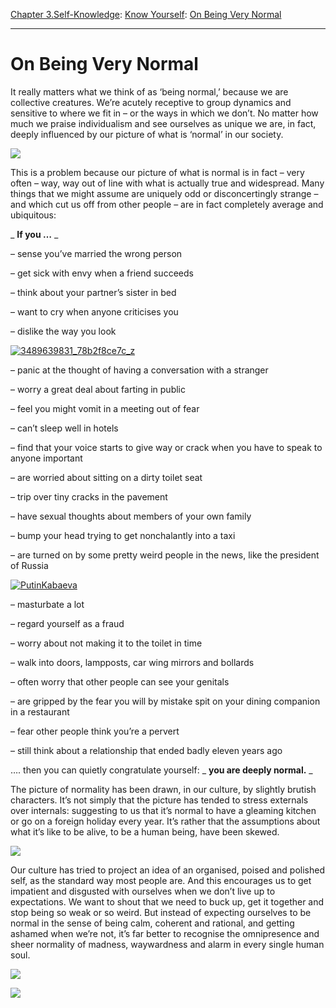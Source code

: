 [Chapter 3.Self-Knowledge](https://www.theschooloflife.com/thebookoflife/category/self-knowledge/): [Know Yourself](https://www.theschooloflife.com/thebookoflife/category/self-knowledge/know-yourself/): [On Being Very Normal](https://www.theschooloflife.com/thebookoflife/on-being-very-normal/)

* * *

# On Being Very Normal

It really matters what we think of as ‘being normal,’ because we are collective creatures. We’re acutely receptive to group dynamics and sensitive to where we fit in – or the ways in which we don’t. No matter how much we praise individualism and see ourselves as unique we are, in fact, deeply influenced by our picture of what is ‘normal’ in our society.

![](http://www.caltrate.co.za/files/images/everybody%20needs%20calcium.jpg)

This is a problem because our picture of what is normal is&nbsp;in fact – very often – way, way out of line with what is actually true and widespread. Many things that&nbsp;we might assume are uniquely odd or disconcertingly strange – and which cut us off from other people – are in fact completely average and ubiquitous:

_ **If you …** _

– sense you’ve married the wrong person

– get sick with envy when a friend succeeds

– think about your partner’s sister in bed

– want to cry when anyone criticises you

– dislike the way you look

[![3489639831_78b2f8ce7c_z](https://www.theschooloflife.com/thebookoflife/wp-content/uploads/2015/03/3489639831_78b2f8ce7c_z.jpg)](http://www.thebookoflife.org/wp-content/uploads/2015/03/3489639831_78b2f8ce7c_z.jpg)

– panic at the thought of having a conversation with a stranger

– worry a great deal about farting in public

– feel you might vomit in a meeting out of fear

– can’t sleep well in hotels

– find that your voice starts to give way or crack when you have to speak to anyone important

– are worried about sitting on a dirty toilet seat

– trip over tiny cracks in the pavement

– have sexual thoughts about members of your own family

– bump your head trying to get nonchalantly into a taxi

– are turned on by some pretty weird people in the news, like the president of Russia

[![PutinKabaeva](https://www.theschooloflife.com/thebookoflife/wp-content/uploads/2015/03/PutinKabaeva.jpg)](http://www.thebookoflife.org/wp-content/uploads/2015/03/PutinKabaeva.jpg)

– masturbate a lot

– regard yourself as a fraud

– worry about not making it to the toilet in time

– walk into doors, lampposts, car wing mirrors and bollards

– often worry that other people can see your genitals

– are gripped by the fear you will by mistake spit on your dining companion in a restaurant

– fear other people think you’re a pervert

– still think about a relationship that ended badly eleven years ago

…. then you can quietly congratulate yourself: _ **you are deeply normal.** _

The picture of normality has been drawn, in our culture, by slightly brutish characters. It’s not simply that the picture has tended to stress externals over internals: suggesting to us that it’s normal to have a gleaming kitchen or go on a foreign holiday every year. It’s rather that the assumptions about what it’s like to be alive, to be a human being, have been skewed.

![](http://cdn.freshome.com/wp-content/uploads/2013/10/importance-of-licing-and-dining-areas.jpg)

Our culture has tried to project an idea of an organised, poised and polished self, as the standard&nbsp;way most people are. And this encourages us to get impatient and disgusted with ourselves when we don’t live up to expectations. We want to shout that we need to buck up, get it together and stop being so weak or so weird. But instead of expecting ourselves to be normal in the sense of being calm, coherent and rational, and getting ashamed when we’re not, it’s far better to recognise the omnipresence and sheer normality of madness, waywardness and alarm in every single human soul.

[![](https://img.youtube.com/vi/IarVaYlhWtQ/0.jpg)](https://www.youtube.com/embed/IarVaYlhWtQ?ecver=2 '')

[![](https://img.youtube.com/vi/0hdDVysvOsY/0.jpg)](https://www.youtube.com/embed/0hdDVysvOsY '')
